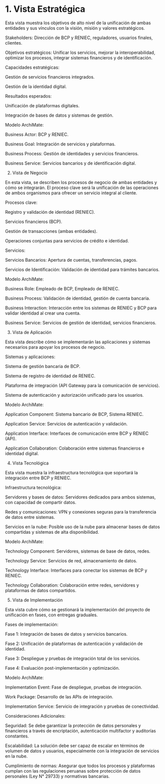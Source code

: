 # 1. Vista Estratégica

Esta vista muestra los objetivos de alto nivel de la unificación de ambas entidades y sus vínculos con la visión, misión y valores estratégicos.

Stakeholders: Dirección de BCP y RENIEC, reguladores, usuarios finales, clientes.

Objetivos estratégicos: Unificar los servicios, mejorar la interoperabilidad, optimizar los procesos, integrar sistemas financieros y de identificación.

Capacidades estratégicas:

Gestión de servicios financieros integrados.

Gestión de la identidad digital.

Resultados esperados:

Unificación de plataformas digitales.

Integración de bases de datos y sistemas de gestión.

Modelo ArchiMate:

Business Actor: BCP y RENIEC.

Business Goal: Integración de servicios y plataformas.

Business Process: Gestión de identidades y servicios financieros.

Business Service: Servicios bancarios y de identificación digital.

2. Vista de Negocio

En esta vista, se describen los procesos de negocio de ambas entidades y cómo se integrarán. El proceso clave será la unificación de las operaciones de ambos organismos para ofrecer un servicio integral al cliente.

Procesos clave:

Registro y validación de identidad (RENIEC).

Servicios financieros (BCP).

Gestión de transacciones (ambas entidades).

Operaciones conjuntas para servicios de crédito e identidad.

Servicios:

Servicios Bancarios: Apertura de cuentas, transferencias, pagos.

Servicios de Identificación: Validación de identidad para trámites bancarios.

Modelo ArchiMate:

Business Role: Empleado de BCP, Empleado de RENIEC.

Business Process: Validación de identidad, gestión de cuenta bancaria.

Business Interaction: Interacción entre los sistemas de RENIEC y BCP para validar identidad al crear una cuenta.

Business Service: Servicios de gestión de identidad, servicios financieros.

3. Vista de Aplicación

Esta vista describe cómo se implementarán las aplicaciones y sistemas necesarios para apoyar los procesos de negocio.

Sistemas y aplicaciones:

Sistema de gestión bancaria de BCP.

Sistema de registro de identidad de RENIEC.

Plataforma de integración (API Gateway para la comunicación de servicios).

Sistema de autenticación y autorización unificado para los usuarios.

Modelo ArchiMate:

Application Component: Sistema bancario de BCP, Sistema RENIEC.

Application Service: Servicios de autenticación y validación.

Application Interface: Interfaces de comunicación entre BCP y RENIEC (API).

Application Collaboration: Colaboración entre sistemas financieros e identidad digital.

4. Vista Tecnológica

Esta vista muestra la infraestructura tecnológica que soportará la integración entre BCP y RENIEC.

Infraestructura tecnológica:

Servidores y bases de datos: Servidores dedicados para ambos sistemas, con capacidad de compartir datos.

Redes y comunicaciones: VPN y conexiones seguras para la transferencia de datos entre sistemas.

Servicios en la nube: Posible uso de la nube para almacenar bases de datos compartidas y sistemas de alta disponibilidad.

Modelo ArchiMate:

Technology Component: Servidores, sistemas de base de datos, redes.

Technology Service: Servicios de red, almacenamiento de datos.

Technology Interface: Interfaces para conectar los sistemas de BCP y RENIEC.

Technology Collaboration: Colaboración entre redes, servidores y plataformas de datos compartidos.

5. Vista de Implementación

Esta vista cubre cómo se gestionará la implementación del proyecto de unificación en fases, con entregas graduales.

Fases de implementación:

Fase 1: Integración de bases de datos y servicios bancarios.

Fase 2: Unificación de plataformas de autenticación y validación de identidad.

Fase 3: Despliegue y pruebas de integración total de los servicios.

Fase 4: Evaluación post-implementación y optimización.

Modelo ArchiMate:

Implementation Event: Fase de despliegue, pruebas de integración.

Work Package: Desarrollo de las APIs de integración.

Implementation Service: Servicio de integración y pruebas de conectividad.

Consideraciones Adicionales:

Seguridad: Se debe garantizar la protección de datos personales y financieros a través de encriptación, autenticación multifactor y auditorías constantes.

Escalabilidad: La solución debe ser capaz de escalar en términos de volumen de datos y usuarios, especialmente con la integración de servicios en la nube.

Cumplimiento de normas: Asegurar que todos los procesos y plataformas cumplan con las regulaciones peruanas sobre protección de datos personales (Ley N° 29733) y normativas bancarias.